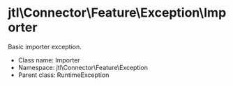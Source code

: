 jtl\Connector\Feature\Exception\Importer
===============

Basic importer exception.




* Class name: Importer
* Namespace: jtl\Connector\Feature\Exception
* Parent class: RuntimeException








